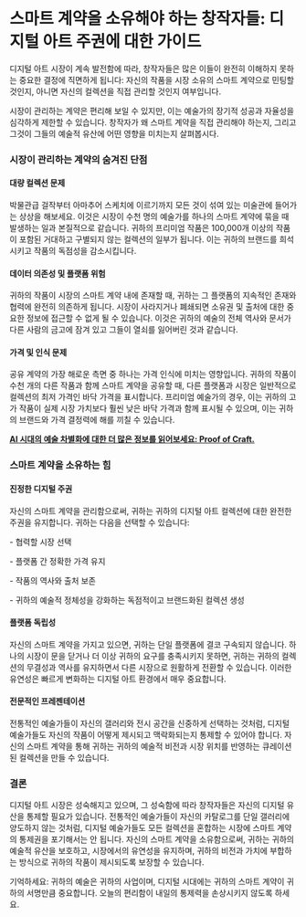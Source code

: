 # 스마트 계약을 소유해야 하는 창작자들: 디지털 아트 주권에 대한 가이드

디지털 아트 시장이 계속 발전함에 따라, 창작자들은 많은 이들이 완전히 이해하지 못하는 중요한 결정에 직면하게 됩니다: 자신의 작품을 시장 소유의 스마트 계약으로 민팅할 것인지, 아니면 자신의 컬렉션을 직접 관리할 것인지 여부입니다.

시장이 관리하는 계약은 편리해 보일 수 있지만, 이는 예술가의 장기적 성공과 자율성을 심각하게 제한할 수 있습니다. 창작자가 왜 스마트 계약을 직접 관리해야 하는지, 그리고 그것이 그들의 예술적 유산에 어떤 영향을 미치는지 살펴봅시다.

### 시장이 관리하는 계약의 숨겨진 단점 <a href="#ember55" id="ember55"></a>

#### 대량 컬렉션 문제 <a href="#ember56" id="ember56"></a>

박물관급 걸작부터 아마추어 스케치에 이르기까지 모든 것이 섞여 있는 미술관에 들어가는 상상을 해보세요. 이것은 시장이 수천 명의 예술가를 하나의 스마트 계약에 묶을 때 발생하는 일과 본질적으로 같습니다. 귀하의 프리미엄 작품은 100,000개 이상의 작품이 포함된 거대하고 구별되지 않는 컬렉션의 일부가 됩니다. 이는 귀하의 브랜드를 희석시키고 작품의 독점성을 감소시킵니다.

#### 데이터 의존성 및 플랫폼 위험 <a href="#ember58" id="ember58"></a>

귀하의 작품이 시장의 스마트 계약 내에 존재할 때, 귀하는 그 플랫폼의 지속적인 존재와 협력에 완전히 의존하게 됩니다. 시장이 사라지거나 폐쇄되면 소유권 및 출처에 대한 중요한 정보에 접근할 수 없게 될 수 있습니다. 이것은 귀하의 예술의 전체 역사와 문서가 다른 사람의 금고에 잠겨 있고 그들이 열쇠를 잃어버린 것과 같습니다.

#### 가격 및 인식 문제 <a href="#ember60" id="ember60"></a>

공유 계약의 가장 해로운 측면 중 하나는 가격 인식에 미치는 영향입니다. 귀하의 작품이 수천 개의 다른 작품과 함께 스마트 계약을 공유할 때, 다른 플랫폼과 시장은 일반적으로 컬렉션의 최저 가격인 바닥 가격을 표시합니다. 프리미엄 예술가의 경우, 이는 귀하의 고가 작품이 실제 시장 가치보다 훨씬 낮은 바닥 가격과 함께 표시될 수 있으며, 이는 귀하의 브랜드와 가격 결정력에 해를 끼칠 수 있습니다.

[**AI 시대의 예술 차별화에 대한 더 많은 정보를 읽어보세요: Proof of Craft.**](proof-of-craft-differentiating-art-in-the-age-of-ai.md)

### 스마트 계약을 소유하는 힘 <a href="#ember62" id="ember62"></a>

#### 진정한 디지털 주권 <a href="#ember63" id="ember63"></a>

자신의 스마트 계약을 관리함으로써, 귀하는 귀하의 디지털 아트 컬렉션에 대한 완전한 주권을 유지합니다. 귀하는 다음을 선택할 수 있습니다:

\- 협력할 시장 선택

\- 플랫폼 간 정확한 가격 유지

\- 작품의 역사와 출처 보존

\- 귀하의 예술적 정체성을 강화하는 독점적이고 브랜드화된 컬렉션 생성

#### 플랫폼 독립성 <a href="#ember69" id="ember69"></a>

자신의 스마트 계약을 가지고 있으면, 귀하는 단일 플랫폼에 결코 구속되지 않습니다. 하나의 시장이 문을 닫거나 더 이상 귀하의 요구를 충족시키지 못하면, 귀하는 귀하의 컬렉션의 무결성과 역사를 유지하면서 다른 시장으로 원활하게 전환할 수 있습니다. 이러한 유연성은 빠르게 변화하는 디지털 아트 환경에서 매우 중요합니다.

#### 전문적인 프레젠테이션 <a href="#ember71" id="ember71"></a>

전통적인 예술가들이 자신의 갤러리와 전시 공간을 신중하게 선택하는 것처럼, 디지털 예술가들도 자신의 작품이 어떻게 제시되고 맥락화되는지 통제할 수 있어야 합니다. 자신의 스마트 계약을 통해 귀하는 귀하의 예술적 비전과 시장 위치를 반영하는 큐레이션된 컬렉션을 만들 수 있습니다.

### 결론 <a href="#ember73" id="ember73"></a>

디지털 아트 시장은 성숙해지고 있으며, 그 성숙함에 따라 창작자들은 자신의 디지털 유산을 통제할 필요가 있습니다. 전통적인 예술가들이 자신의 카탈로그를 단일 갤러리에 양도하지 않는 것처럼, 디지털 예술가들도 모든 컬렉션을 혼합하는 시장에 스마트 계약의 통제권을 포기해서는 안 됩니다. 자신의 스마트 계약을 소유함으로써, 귀하는 귀하의 예술적 유산을 보호하고, 시장에서의 유연성을 유지하며, 귀하의 비전과 가치에 부합하는 방식으로 귀하의 작품이 제시되도록 보장할 수 있습니다.

기억하세요: 귀하의 예술은 귀하의 사업이며, 디지털 시대에는 귀하의 스마트 계약이 귀하의 서명만큼 중요합니다. 오늘의 편리함이 내일의 통제력을 손상시키지 않도록 하세요.